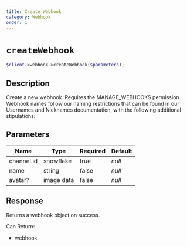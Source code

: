 ```yaml
---
title: Create Webhook
category: Webhook
order: 1
---
```


# `createWebhook`

```php
$client->webhook->createWebhook($parameters);
```

## Description

Create a new webhook. Requires the MANAGE_WEBHOOKS permission.  Webhook names follow our naming restrictions that can be found in our Usernames and Nicknames documentation, with the following additional stipulations:

## Parameters


Name | Type | Required | Default
--- | --- | --- | ---
channel.id | snowflake | true | *null*
name | string | false | *null*
avatar? | image data | false | *null*

## Response

Returns a webhook object on success.

Can Return:

* webhook
